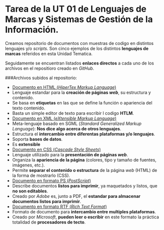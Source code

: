 # Tarea de la UT 01 de Lenguajes de Marcas y Sistemas de Gestión de la Información.

Creamos repositorio de documentos con muestras de codigo en distintos lenguajes y/o _scripts_.
Son cinco ejemplos de los distintos **lenguajes de marcas** referidos en esta Unidad Tematica.

Seguidamente se encuentran listados **enlaces directos** a cada uno de los archivos en el repositioro creado en _GitHub_.

###Archivos subidos al repositorio:

* [Documento en HTML (_HiperTex Markup Language_)][enlace_HTML]
 * Lenguaje estandar para la **creación de páginas _web_**, su estructura y contenido.
 * Se basa en **etiquetas** en las que se define la función o apariencia del texto contenido.
 * Basta un simple editor de texto para escribir l codigo **HTLM**.
* [Documento en XML (_eXtensible Markup Language_)][enlace_XML]
 * Meta-lenguaje basado en SGML (_Standard Generalized Markup Language_): **Nos dice algo acerca de otros lenguajes**.
 * Estructura el **intercambio entre diferentas plataformas y/o lenguajes**.
 * Soporta **bases de datos**.
 * Es **extensible**
* [Documento en CSS (_Cascade Style Sheets_)][enlace_CSS]
 * Lenguaje utilizado para la **presentación de páginas _web_**.
 * Organiza la **apariencia de la página** (colores, tipo y tamaño de fuentes, imágenes, etc.).
 * Permite **separar el contenido o estructura** de la página _web_ (HTML) de la forma de mostrarlo (CSS).
* [Documento en formato PS (_PostScript_)][enlace_PS]
 * Describe documentos **listos para imprimir**, ya maquetados y listos, que **no son editables**.
 * Creado por _Adobe_ es, junto a PDF, el **estandar para almacenar documentos listos para imprimir**.
* [Documento en formato RTF (_Rich Text Format_)][enlace_RTF]
 * Formato de documento para **intercambio entre multiples plataformas**.
 * Creado por _Microsoft_, **pueden leer o escribir** en este formato la práctica totalidad de **procesadores de tecto**.


[enlace_HTML]: https://github.com/Olvera/Task_LangMark_01/blob/master/Doc_HTML.html
[enlace_XML]: https://github.com/Olvera/Task_LangMark_01/blob/master/Doc_XML.xml
[enlace_CSS]: https://github.com/Olvera/Task_LangMark_01/blob/master/Doc_CSS.css
[enlace_PS]: https://github.com/Olvera/Task_LangMark_01/blob/master/Doc_PS.ps
[enlace_RTF]: https://github.com/Olvera/Task_LangMark_01/blob/master/Doc_RTF.rtf
